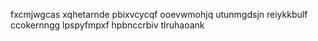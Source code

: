 fxcmjwgcas xqhetarnde pbixvcycqf ooevwmohjq utunmgdsjn reiykkbulf ccokernngg lpspyfmpxf hpbnccrbiv tlruhaoank
